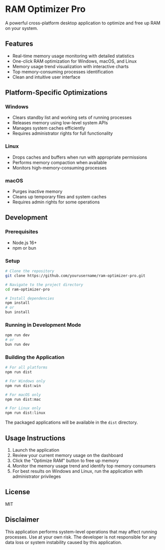 # RAM Optimizer Pro

A powerful cross-platform desktop application to optimize and free up RAM on your system.

## Features

- Real-time memory usage monitoring with detailed statistics
- One-click RAM optimization for Windows, macOS, and Linux
- Memory usage trend visualization with interactive charts
- Top memory-consuming processes identification
- Clean and intuitive user interface

## Platform-Specific Optimizations

### Windows
- Clears standby list and working sets of running processes
- Releases memory using low-level system APIs
- Manages system caches efficiently
- Requires administrator rights for full functionality

### Linux
- Drops caches and buffers when run with appropriate permissions
- Performs memory compaction when available
- Monitors high-memory-consuming processes

### macOS
- Purges inactive memory
- Cleans up temporary files and system caches
- Requires admin rights for some operations

## Development

### Prerequisites

- Node.js 16+
- npm or bun

### Setup

```bash
# Clone the repository
git clone https://github.com/yourusername/ram-optimizer-pro.git

# Navigate to the project directory
cd ram-optimizer-pro

# Install dependencies
npm install
# or
bun install
```

### Running in Development Mode

```bash
npm run dev
# or
bun run dev
```

### Building the Application

```bash
# For all platforms
npm run dist

# For Windows only
npm run dist:win

# For macOS only
npm run dist:mac

# For Linux only
npm run dist:linux
```

The packaged applications will be available in the `dist` directory.

## Usage Instructions

1. Launch the application
2. Review your current memory usage on the dashboard
3. Click the "Optimize RAM" button to free up memory
4. Monitor the memory usage trend and identify top memory consumers
5. For best results on Windows and Linux, run the application with administrator privileges

## License

MIT

## Disclaimer

This application performs system-level operations that may affect running processes. Use at your own risk. The developer is not responsible for any data loss or system instability caused by this application.
